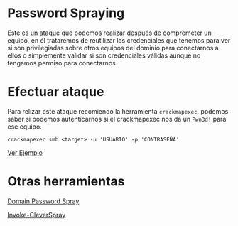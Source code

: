 # Password Spraying 
Este es un ataque que podemos realizar después de compremeter un equipo, en él trataremos de reutilizar las credenciales que tenemos para ver si son privilegiadas sobre otros equipos del dominio para conectarnos a ellos o simplemente validar si son credenciales válidas aunque no tengamos permiso para conectarnos.

# Efectuar ataque
Para relizar este ataque recomiendo la herramienta `crackmapexec`, podemos saber si podemos autenticarnos si el crackmapexec nos da un `Pwn3d!` para ese equipo.
```
crackmapexec smb <target> -u 'USUARIO' -p 'CONTRASEÑA'
```
[Ver Ejemplo](/Apuntes-AD/Images/9.md)

# Otras herramientas
[Domain Password Spray](https://github.com/dafthack/DomainPasswordSpray)

[Invoke-CleverSpray](https://github.com/wavestone-cdt/Invoke-CleverSpray)
